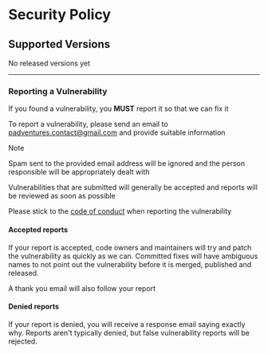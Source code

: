 # Security Policy

## Supported Versions

No released versions yet

---

### Reporting a Vulnerability

If you found a vulnerability, you **MUST** report it so that we can fix it

To report a vulnerability, please send an email to <padventures.contact@gmail.com> and provide suitable information

> [!NOTE]
> Spam sent to the provided email address will be ignored and the person responsible will be appropriately dealt with

Vulnerabilities that are submitted will generally be accepted and reports will be reviewed as soon as possible

Please stick to the [code of conduct](./CODE_OF_CONDUCT.md) when reporting the vulnerability

#### Accepted reports

If your report is accepted, code owners and maintainers will try and patch the vulnerability as quickly as we can.
Committed fixes will have ambiguous names to not point out the vulnerability before it is merged, published and released.

A thank you email will also follow your report

#### Denied reports

If your report is denied, you will receive a response email saying exactly why.
Reports aren't typically denied, but false vulnerability reports will be rejected.
